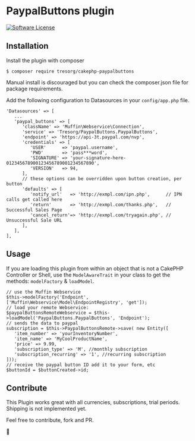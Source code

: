 # PaypalButtons plugin

[![Software License](https://img.shields.io/badge/license-MIT-brightgreen.svg?style=flat-square)](LICENSE.txt)

## Installation

Install the plugin with composer
```
$ composer require tresorg/cakephp-paypalbuttons
```

Manual install is discouraged but you can check the composer.json file for package requirements.

Add the following configuration to Datasources in your `config/app.php` file.

```
'Datasources' => [
   ...
   'paypal_buttons' => [
      'className' => 'Muffin\Webservice\Connection',
      'service' => 'Tresorg/PaypalButtons.PaypalButtons',
      'endpoint' => 'https://api-3t.paypal.com/nvp',
      'credentials' => [
         'USER'      => 'paypal.username',
         'PWD'       => 'pass***word',
         'SIGNATURE' => 'your-signature-here-012345678900123456789001234567890',
         'VERSION'   => 94,
      ],
      // these options can be overridden upon button creation, per button
      'defaults' => [
         'notify_url'   => 'http://exmpl.com/ipn.php',      // IPN calls get called here
         'return'       => 'http://exmpl.com/thanks.php',   // Successful Sales Page
         'cancel_return'=> 'http://exmpl.com/tryagain.php', // Unsuccessful Sale URL
      ],
   ],
],
```

## Usage

If you are loading this plugin from within an object that is not a CakePHP Controller or Shell,
use the `ModelAwareTrait` in your class to get the methods: `modelFactory` & `loadModel`.

```
// use the Muffin Webservice
$this->modelFactory('Endpoint', ['Muffin\Webservice\Model\EndpointRegistry', 'get']);
// load your remote Webservice:
$paypalButtonsRemoteWebservice = $this->loadModel('PaypalButtons.PaypalButtons', 'Endpoint');
// sends the data to paypal
subscription = $this->PaypalButtonsRemote->save( new Entity([
   'item_number' => 'yourInventoryNumber',
   'item_name' => 'MyCoolProductName',
   'price' => 9.99,
   'subscription_type' => 'M', //monthly subscription
   'subscription_recurring' => '1', //recurring subscription
]));
// receive the paypal button ID add it to your form, etc
$buttonId = $buttonCreated->id;
```

## Contribute

This Plugin works great with all currencies, subscriptions, trial periods.
Shipping is not implemented yet.

Feel free to contribute, fork and PR.

🍺
